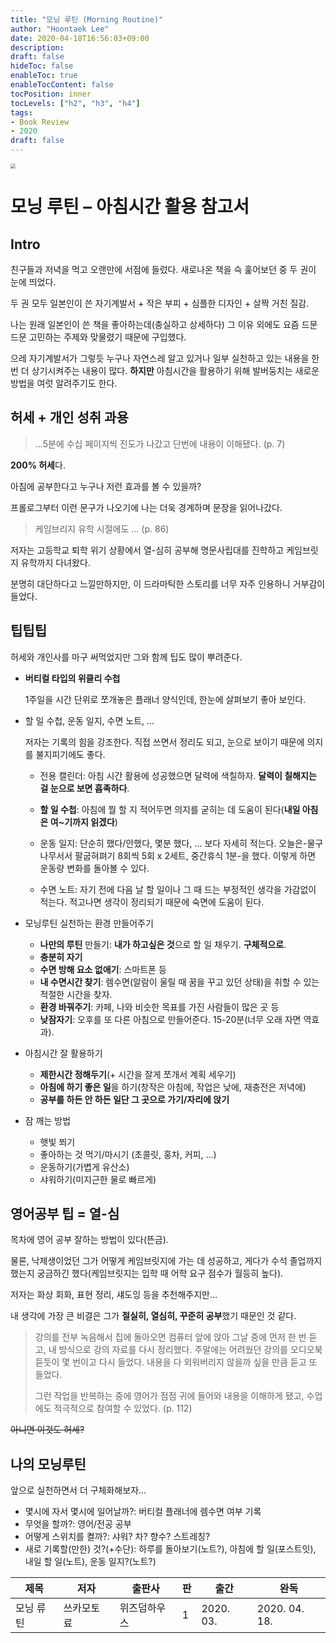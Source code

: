 ```yaml
---
title: "모닝 루틴 (Morning Routine)"
author: "Hoontaek Lee"
date: 2020-04-18T16:56:03+09:00
description:
draft: false
hideToc: false
enableToc: true
enableTocContent: false
tocPosition: inner
tocLevels: ["h2", "h3", "h4"]
tags:
- Book Review
- 2020
draft: false
---
```


<img src="https://image.aladin.co.kr/product/23374/49/cover500/k722637114_1.jpg" style="zoom:50%;" />



# 모닝 루틴 – 아침시간 활용 참고서



## Intro 

친구들과 저녁을 먹고 오랜만에 서점에 들렀다. 새로나온 책을 슥 훑어보던 중 두 권이 눈에 띄었다.  

두 권 모두 일본인이 쓴 자기계발서 + 작은 부피 + 심플한 디자인 + 살짝 거친 질감. 

나는 원래 일본인이 쓴 책을 좋아하는데(충실하고 상세하다) 그 이유 외에도 요즘 드문드문 고민하는 주제와 맞물렸기 때문에 구입했다.  

으레 자기계발서가 그렇듯 누구나 자연스레 알고 있거나 일부 실천하고 있는 내용을 한 번 더 상기시켜주는 내용이 많다. **하지만** 아침시간을 활용하기 위해 발버둥치는 새로운 방법을 여럿 알려주기도 한다.

 

## 허세 + 개인 성취 과용

> ...5분에 수십 페이지씩 진도가 나갔고 단번에 내용이 이해됐다. (p. 7)

**200% 허세**다.  

아침에 공부한다고 누구나 저런 효과를 볼 수 있을까?

프롤로그부터 이런 문구가 나오기에 나는 더욱 경계하며 문장을 읽어나갔다.



> 케임브리지 유학 시절에도 ... (p. 86)

저자는 고등학교 퇴학 위기 상황에서 열-심히 공부해 명문사립대를 진학하고 케임브릿지 유학까지 다녀왔다.  

분명히 대단하다고 느낄만하지만, 이 드라마틱한 스토리를 너무 자주 인용하니 거부감이 들었다.



## 팁팁팁

허세와 개인사를 마구 써먹었지만 그와 함께 팁도 많이 뿌려준다.  



- **버티컬 타입의 위클리 수첩**

  1주일을 시간 단위로 쪼개놓은 플래너 양식인데, 한눈에 살펴보기 좋아 보인다.

- 할 일 수첩, 운동 일지, 수면 노트, ...

  저자는 기록의 힘을 강조한다. 직접 쓰면서 정리도 되고, 눈으로 보이기 때문에 의지를 불지피기에도 좋다.

  - 전용 캘린더: 아침 시간 활용에 성공했으면 달력에 색칠하자. **달력이 칠해지는 걸 눈으로 보면 흡족하다**.

  - **할 일 수첩**: 아침에 뭘 할 지 적어두면 의지를 굳히는 데 도움이 된다(**내일 아침은 여~기까지 읽겠다**)
  - 운동 일지: 단순히 했다/안했다, 몇분 했다, ... 보다 자세히 적는다. 오늘은-물구나무서서 팔굽혀펴기 8회씩 5회 x 2세트, 중간휴식 1분-을 했다. 이렇게 하면 운동량 변화를 돌아볼 수 있다.
  - 수면 노트: 자기 전에 다음 날 할 일이나 그 때 드는 부정적인 생각을 가감없이 적는다. 적고나면 생각이 정리되기 때문에 숙면에 도움이 된다.

- 모닝루틴 실천하는 환경 만들어주기

  - **나만의 루틴** 만들기: **내가 하고싶은 것**으로 할 일 채우기. **구체적으로**.
  - **충분히 자기**
  - **수면 방해 요소 없애기**: 스마트폰 등
  - **내 수면시간 찾기**: 렘수면(알람이 울릴 때 꿈을 꾸고 있던 상태)을 취할 수 있는 적절한 시간을 찾자.
  - **환경 바꿔주기**: 카페, 나와 비슷한 목표를 가진 사람들이 많은 곳 등
  - **낮잠자기**: 오후를 또 다른 아침으로 만들어준다. 15-20분(너무 오래 자면 역효과).

- 아침시간 잘 활용하기

  - **제한시간 정해두기**(+ 시간을 잘게 쪼개서 계획 세우기)
  - **아침에 하기 좋은 일**을 하기(창작은 아침에, 작업은 낮에, 재충전은 저녁에)
  - **공부를 하든 안 하든 일단 그 곳으로 가기/자리에 앉기**

- 잠 깨는 방법

  - 햇빛 쬐기
  - 좋아하는 것 먹기/마시기 (초콜릿, 홍차, 커피, ...)
  - 운동하기(가볍게 유산소)
  - 샤워하기(미지근한 물로 빠르게)

  

## 영어공부 팁 = 열-심

목차에 영어 공부 잘하는 방법이 있다(뜬금).  

물론, 낙제생이었던 그가 어떻게 케임브릿지에 가는 데 성공하고, 게다가 수석 졸업까지 했는지 궁금하긴 했다(케임브릿지는 입학 때 어학 요구 점수가 월등히 높다).

저자는 화상 회화, 표현 정리, 섀도잉 등을 추천해주지만...  

내 생각에 가장 큰 비결은 그가 **절실히, 열심히, 꾸준히 공부**했기 때문인 것 같다.

> 강의를 전부 녹음해서 집에 돌아오면 컴퓨터 앞에 앉아 그날 중에 먼저 한 번 듣고, 내 방식으로 강의 자료를 다시 정리했다. 주말에는 어려웠던 강의를 오디오북 듣듯이 몇 번이고 다시 들었다. 내용을 다 외워버리지 않을까 싶을 만큼 듣고 또 들었다.  
>
> 그런 작업을 반복하는 중에 영어가 점점 귀에 들어와 내용을 이해하게 됐고, 수업에도 적극적으로 참여할 수 있었다. (p. 112)

~~아니면 이것도 허세?~~



## 나의 모닝루틴

앞으로 실천하면서 더 구체화해보자...

- 몇시에 자서 몇시에 일어날까?: 버티컬 플래너에 렘수면 여부 기록
- 무엇을 할까?: 영어/전공 공부
- 어떻게 스위치를 켤까?: 샤워? 차? 향수? 스트레칭?
- 새로 기록할(만한) 것?(+수단): 하루를 돌아보기(노트?), 아침에 할 일(포스트잇), 내일 할 일(노트), 운동 일지?(노트?)




| 제목      | 저자        | 출판사       | 판   | 출간      | 완독          |
| --------- | ----------- | ------------ | ---- | --------- | ------------- |
| 모닝 류틴 | 쓰카모토 료 | 위즈덤하우스 | 1    | 2020. 03. | 2020. 04. 18. |